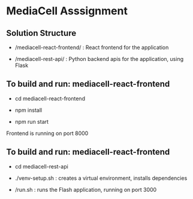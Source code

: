 # MediaCell Asssignment

## Solution Structure

- /mediacell-react-frontend/ : React frontend for the application

- /mediacell-rest-api/ : Python backend apis for the application, using Flask


## To build and run: mediacell-react-frontend

- cd mediacell-react-frontend

- npm install

- npm run start

Frontend is running on port 8000


## To build and run: mediacell-react-frontend

- cd mediacell-rest-api

- ./venv-setup.sh : creates a virtual environment, installs dependencies

- /run.sh : runs the Flash application, running on port 3000